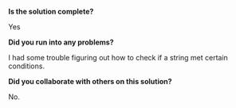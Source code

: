 <!--
  CTP STUDENTS
  Use this pull request template to provide assignment submissions.
  If you plan on continuing to work on the code, you can open the
  pull request as a DRAFT. When done open the pull request.

-->

**Is the solution complete?**

Yes

**Did you run into any problems?**

I had some trouble figuring out how to check if a string met certain conditions.

**Did you collaborate with others on this solution?**

No.
